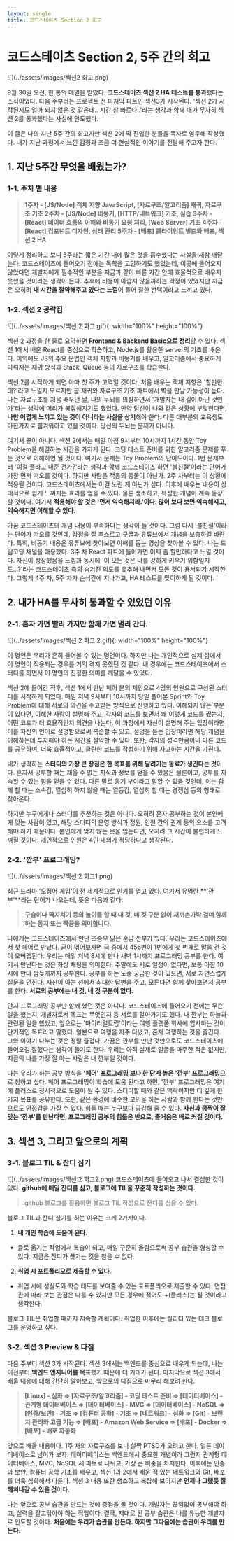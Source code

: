 ```yaml
---
layout: single
title: 코드스테이츠 Section 2 회고
---
```

# 코드스테이츠 Section 2, 5주 간의 회고

![](../assets/images/섹션2 회고.png)

9월 30일 오전, 한 통의 메일을 받았다. **코드스테이츠 섹션 2 HA 테스트를 통과**했다는 소식이었다. 다음 주부터는 프로젝트 전 마지막 파트인 섹션3가 시작된다. '섹션 2가 시작된지도 얼마 되지 않은 것 같은데.. 시간 참 빠르다..'라는 생각과 함께 내가 무사히 섹션 2를 통과했다는 사실에 안도했다. 

이 글은 나의 지난 5주 간의 회고지만 섹션 2에 막 진입한 분들을 독자로 염두해 작성했다. 내가 지난 과정에서 느낀 감정과 조금 더 현실적인 이야기를 전달해 주고자 한다.

## 1. 지난 5주간 무엇을 배웠는가?

### 1-1. 주차 별 내용

> **1주차 - [JS/Node] 객체 지향 JavaScript, [자료구조/알고리즘] 재귀, 자료구조 기초**
> **2주차 - [JS/Node] 비동기, [HTTP/네트워크] 기초, 실습**
> **3주차 - [React] 데이터 흐름의 이해와 비동기 요청 처리, [Web Server] 기초**
> **4주차 - [React] 컴포넌트 디자인, 상태 관리**
> **5주차 - [배포] 클라이언트 빌드와 배포, 섹션 2 HA**

이렇게 정리하고 보니 5주라는 짧은 기간 내에 많은 것을 흡수했다는 사실을 새삼 깨닫는다. 코드스테이츠에 들어오기 전에는 독학을 고민하기도 했었는데, 이곳에 들어오지 않았다면 개발자에게 필수적인 부분을 지금과 같이 빠른 기간 안에 효율적으로 배우지 못했을 것이라는 생각이 든다. 추후에 비용이 아깝지 않을까하는 걱정이 있었지만 지금은 오히려 **내 시간을 절약해주고 있다는 느낌**이 들어 잘한 선택이라고 느끼고 있다.

### 1-2. 섹션 2 공략집
![](../assets/images/섹션 2 회고.gif){: width="100%" height="100%"}

섹션 2 과정을 한 줄로 요약하면 **Frontend & Backend Basic으로 정리**할 수 있다. 섹션 1에서 배운 React를 중심으로 학습하고, Node.js를 활용한 server의 기초를 배운다. 이외에도 JS의 주요 문법인 객체 지향과 비동기를 배우고, 알고리즘에서 중요하게 다뤄지는 재귀 방식과 Stack, Queue 등의 자료구조를 학습한다.

섹션 2를 시작하게 되면 아마 첫 주가 고역일 것이다. 처음 배우는 객체 지향은 '할만한데?'라고 느낄지 모르지만 곧 재귀와 자료구조 기초 파트에서 벽을 만날 가능성이 높다. 나는 자료구조를 처음 배우던 날, 나의 두뇌를 의심하면서 '개발자는 내 길이 아닌 것인가'라는 생각에 머리가 복잡해지기도 했었다. 만약 당신이 나와 같은 상황에 부딪힌다면, **나만 어렵게 느끼고 있는 것이 아니라는 사실을 상기**해야 한다. 다른 대부분의 교육생도 마찬가지로 힘겨워하고 있을 것이다. 당신의 두뇌는 문제가 아니다.

여기서 끝이 아니다. 섹션 2에서는 매일 아침 9시부터 10시까지 1시간 동안 Toy Problem을 해결하는 시간을 가지게 된다. 코딩 테스트 준비를 위한 알고리즘 문제를 푸는 것으로 이해하면 될 것이다. 여기서 문제는 Toy Problem의 난이도이다. 1번 문제부터 '이걸 풀라고 내준 건가?'라는 생각과 함께 코드스테이츠 하면 '불친절'이라는 단어가 가장 먼저 떠오를 것이다. 하지만 사람은 적응의 동물이 아닌가. 2주 차부터는 이 상황에 적응될 것이다. 코드스테이츠에서는 이걸 노린 게 아닌가 싶다. 이후에 배우는 내용이 상대적으로 쉽게 느껴지는 효과를 얻을 수 있다. 물론 생소하고, 복잡한 개념이 계속 등장할 것이다. 여기서 **적용해야 할 것은 '먼저 익숙해져라.'이다. 많이 보다 보면 익숙해지고, 익숙해지면 이해할 수 있다.**

가끔 코드스테이츠의 개념 내용이 부족하다는 생각이 들 것이다. 그럼 다시 '불친절'이라는 단어가 떠오를 것인데, 감정을 잘 추스르고 구글과 유튜브에서 개념을 보충하길 바란다. 특히, 비동기 내용은 유튜브에 찾아보면 이해를 돕는 영상을 찾아볼 수 있다. 나는 드림코딩 채널을 애용했다. 3주 차 React 파트에 들어가면 이제 좀 할만하다고 느낄 것이다. 자신이 성장했음을 느낌과 동시에 '이 모든 것은 나를 강하게 키우기 위함일지도...?'라는 코드스테이츠 측의 숨겨진 의도를 유추해 내면서 모든 것이 용서되기 시작한다. 그렇게 4주 차, 5주 차가 순식간에 지나가고, HA 테스트를 맞이하게 될 것이다.

## 2. 내가 HA를 무사히 통과할 수 있었던 이유

### 2-1. 혼자 가면 빨리 가지만 함께 가면 멀리 간다.
![](../assets/images/섹션 2 회고 2.gif){: width="100%" height="100%"}

이 명언은 우리가 흔히 들어볼 수 있는 명언이다. 하지만 나는 개인적으로 실제 삶에서 이 명언이 적용되는 경우를 거의 겪지 못했던 것 같다. 내 경우에는 코드스테이츠에서 스터디를 하면서 이 명언의 진정한 의미를 깨달을 수 있었다.

섹션 2에 들어간 직후, 섹션 1에서 만난 페어 분의 제안으로 4명의 인원으로 구성된 스터디를 시작하게 되었다. 매일 저녁 9시부터 10시까지 당일 풀어본 Sprint와 Toy Problem에 대해 서로의 의견을 주고받는 방식으로 진행하고 있다. 이해되지 않는 부분이 있다면, 이해한 사람이 설명해 주고, 각자의 코드를 보면서 왜 이렇게 코드를 짰는지, 어떤 코드가 더 효율적인지 의견을 나눈다. 이 과정에서 자신이 설명해 주는 입장이라면 이를 자신의 언어로 설명함으로써 복습할 수 있고, 설명을 듣는 입장이라면 해당 개념을 이해하는데 투자해야 하는 시간을 절약할 수 있다. 또한, 각자의 성격만큼이나 다른 코드를 공유하며, 더욱 효율적이고, 클린한 코드를 작성하기 위해 사고하는 시간을 가진다.

내가 생각하는 **스터디의 가장 큰 장점은 한 목표를 위해 달려가는 동료가 생긴다는 것**이다. 혼자서 공부할 때는 채울 수 없는 지식과 정보를 얻을 수 있음은 물론이고, 공부를 지속할 수 있는 힘을 얻을 수 있다. 다른 말로 동기 부여라고 말할 수 있을 것인데, 이는 함께 할 때는 소속감, 열심히 하지 않을 때는 열등감, 열심히 할 때는 경쟁심 등의 형태로 찾아온다.

하지만 누구에게나 스터디를 추천하는 것은 아니다. 오히려 혼자 공부하는 것이 본인에게 맞는 사람이 있고, 해당 스터디의 운영 방식과 정원, 인원 간의 관계 등의 요소를 고려해야 하기 때문이다. 본인에게 맞지 않는 옷을 입는다면, 오히려 그 시간이 불편하게 느껴질 것이다. 개인적으로 인원은 4인 내외가 적당하다고 생각된다.

### 2-2. '깐부' 프로그래밍?
![](../assets/images/섹션 2 회고1.png)

최근 드라마 '오징어 게임'이 전 세계적으로 인기를 얻고 있다. 여기서 유명한 **'깐부'**라는 단어가 나오는데, 뜻은 다음과 같다.

> **구슬이나 딱지치기 등의 놀이를 할 때 내 것, 네 것 구분 없이 새끼손가락 걸며 함께하는 동지 또는 짝꿍을 의미합니다.**
> 

나에게는 코드스테이츠에서 만난 조승우 닮은 훈남 깐부가 있다. 우리는 코드스테이츠에서 첫 페어로 만났다. 굳이 엮어보자면 극 중에서 456번이 1번에게 첫 번째로 말을 건 것이 오버랩된다. 우리는 매일 저녁 8시에 만나 새벽 1시까지 프로그래밍 공부를 한다. 여기서 만난다는 것은 화상 채팅을 의미한다. 주말에도 서로 일정이 없다면, 보통 아침 10시에 만나 밤늦게까지 공부한다. 공부를 하는 도중 궁금한 것이 있으면, 서로 자연스럽게 질문을 던진다. 자신이 아는 선에서 최대한 답변을 주고, 모른다면 함께 찾아보면서 공부를 한다. **서로의 공부에는 내 것, 네 것 구분이 없다.**

단지 프로그래밍 공부만 함께 했던 것은 아니다. 코드스테이츠에 들어오기 전에는 무슨 일을 했는지, 개발자로서 목표는 무엇인지 등 서로를 알아가기도 했다. 내 깐부는 하늘과 관련된 일을 했었고, 앞으로는 '마이리얼트립'이라는 여행 플랫폼 회사에 입사하는 것이 단기적인 목표라고 말했다. 일본으로 여행을 자주 다녔고, 혼자 여행하는 것을 즐긴다. 그와 이야기 나누는 것은 정말 즐겁다. 가끔은 깐부를 만난 것만으로도 코드스테이츠에 들어오길 잘했다는 생각이 들기도 한다. 우리는 아직 실제로 얼굴을 마주한 적은 없지만, 지금의 나를 가장 잘 아는 사람은 내 깐부일 것이다. 

나는 우리가 하는 공부 방식을 **'페어' 프로그래밍 보다 한 단계 높은 '깐부' 프로그래밍**으로 칭하고 싶다. 페어 프로그래밍이 학습에 도움 된다고 하면, '깐부' 프로그래밍은 여기에 플러스로 정서적으로 도움이 될 수 있다. 스터디할 때와 같은 맥락이지만 더 깊게 한 가지 목표를 공유한다. 또한, 같은 환경에 비슷한 고민을 하는 사람과 함께 한다는 것만으로도 안정감을 가질 수 있다. 힘들 때는 누구보다 공감해 줄 수 있다. **자신과 쿵짝이 잘 맞는 '깐부'를 만난다면, 프로그래밍 공부의 힘듦은 반으로, 즐거움은 배로 커질 것이다.**

## 3. 섹션 3, 그리고 앞으로의 계획

### 3-1. 블로그 TIL & 잔디 심기
![](../assets/images/섹션 2 회고2.png)
코드스테이츠에 들어오고 나서 결심한 것이 있다. **github에 매일 잔디를 심고, 블로그에 TIL을 꾸준히 작성하는 것이다.**
> github 블로그를 활용하면 블로그 TIL 작성으로 잔디를 심을 수 있다.
> 

블로그 TIL과 잔디 심기를 하는 이유는 크게 2가지이다.

1. **내 개인 학습에 도움이 된다.**
- 글로 옮기는 작업에서 복습이 되고, 매일 꾸준히 올림으로써 공부 습관을 형성할 수 있다. 지금은 잔디가 끊기는 것을 참을 수 없다.

2. **취업 시 포트폴리오로 제출할 수 있다.**
- 취업 시에 성실도와 학습 태도를 보여줄 수 있는 포트폴리오로 제출할 수 있다. 면접관에 따라 보는 관점은 다를 수 있지만 모든 경우에 적어도 +(플러스)는 될 것이라고 생각한다.

블로그 TIL은 취업할 때까지 지속할 계획이다. 취업한 이후에는 퀄리티 있는 테크 블로그를 운영하고 싶다.

### 3-2. 섹션 3 Preview & 다짐

다음 주부터 섹션 3가 시작된다. 섹션 3에서는 백엔드를 중심으로 배우게 되는데, 나는 이전부터 **백엔드 엔지니어를 목표**했기 때문에 더 기대가 된다. 마지막으로 섹션 3에서 배울 내용에 대해 간단히 알아보고, 앞으로의 다짐으로 마무리 해보려 한다.

> **[Linux] - 심화 ⇒ [자료구조/알고리즘] - 코딩 테스트 준비 ⇒ [데이터베이스] - 관계형 데이터베이스  ⇒ [데이터베이스] - MVC  ⇒ [데이터베이스] - NoSQL ⇒ [인증/보안] - 기초 ⇒ [컴퓨터 공학] - 기초 ⇒ [네트워크] - 심화 ⇒ [Git] - 브랜치 관리와 고급 기능 ⇒ [배포] - Amazon Web Service ⇒ [배포] - Docker ⇒ [배포] - 배포 자동화**

앞으로 배울 내용이다. 1주 차의 자료구조를 보니 살짝 PTSD가 오려고 한다. 얼른 데이터베이스로 넘어가 보자. 데이터베이스는 백엔드에서 중요한 개념이라 그런지 관계형 데이터베이스, MVC, NoSQL 세 파트로 나뉘고, 가장 큰 비중을 차지한다. 이후에는 인증과 보안, 컴퓨터 공학 기초를 배우고, 섹션 1과 2에서 배운 적 있는 네트워크와 Git, 배포를 더욱 심화해서 다룬다. 섹션 3 내용 또한 생소하고 복잡해 보이지만 **언제나 그랬듯 잘 헤쳐나갈 수 있을 것**이다.

나는 앞으로 공부 습관을 만드는 것에 중점을 둘 것이다. 개발자는 끊임없이 공부해야 하고, 실력을 갈고닦아야 하는 직업이다. 결국, 제대로 된 공부 습관은 나를 유능한 개발자로 인도할 것이다. **처음에는 우리가 습관을 만든다. 하지만 그다음에는 습관이 우리를 만든다.**

